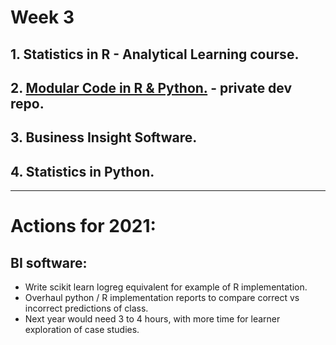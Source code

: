 # Week 3

## 1. Statistics in R - Analytical Learning course.

## 2. [Modular Code in R & Python.](https://github.com/datasciencecampus/DSCA_modular_programming_dev) - private dev repo.

## 3. Business Insight Software.

## 4. Statistics in Python. 

***

# Actions for 2021:

## BI software:

* Write scikit learn logreg equivalent for example of R implementation.
* Overhaul python / R implementation reports to compare correct vs incorrect predictions of class.
* Next year would need 3 to 4 hours, with more time for learner exploration of case studies.  

